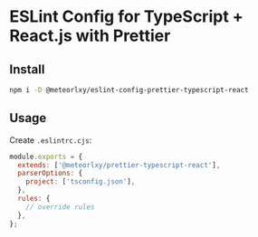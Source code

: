 # ESLint Config for TypeScript + React.js with Prettier

## Install

```sh
npm i -D @meteorlxy/eslint-config-prettier-typescript-react
```

## Usage

Create `.eslintrc.cjs`:

```cjs
module.exports = {
  extends: ['@meteorlxy/prettier-typescript-react'],
  parserOptions: {
    project: ['tsconfig.json'],
  },
  rules: {
    // override rules
  },
};
```
